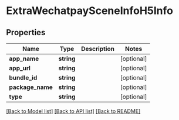 # ExtraWechatpaySceneInfoH5Info

## Properties
Name | Type | Description | Notes
------------ | ------------- | ------------- | -------------
**app_name** | **string** |  | [optional] 
**app_url** | **string** |  | [optional] 
**bundle_id** | **string** |  | [optional] 
**package_name** | **string** |  | [optional] 
**type** | **string** |  | [optional] 

[[Back to Model list]](../README.md#documentation-for-models) [[Back to API list]](../README.md#documentation-for-api-endpoints) [[Back to README]](../README.md)


